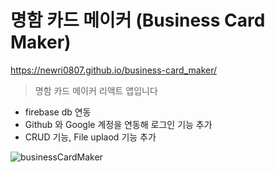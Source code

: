 # 명함 카드 메이커 (Business Card Maker)

https://newri0807.github.io/business-card_maker/

> 명함 카드 메이커 리액트 앱입니다
 - firebase db 연동 
 - Github 와 Google 계정을 연동해 로그인 기능 추가 
 - CRUD 기능, File uplaod 기능 추가 

![businessCardMaker](https://user-images.githubusercontent.com/51315988/167823755-f4a1e082-648a-43f5-8a4f-fa0447de2025.gif)

